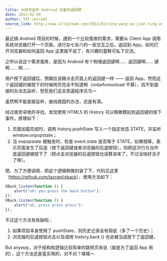 ```yaml
---
title: 从网页监听 Android 设备的返回键
date: 2013-02-05
author: TAT.iAzrael
source_link: http://www.alloyteam.com/2013/02/cong-wang-ye-jian-ting-android-she-bei-di-fan-hui-jian/
---
```


<!-- {% raw %} - for jekyll -->

最近搞 Android 项目的时候，遇到一个比较蛋疼的需求，需要从 Client App 调用系统浏览器打开一个页面，进行杂七杂八的一些交互之后，返回到 App。如何打开浏览器和如何返回 App 这里就不说了，有兴趣的童鞋可私下交流。

之所以说这个需求蛋疼，是因为 Android 有个物理返回键啊…… 返回键啊…… 键啊…… 啊……

用户按下返回键后，预期应该跟点击页面上的返回键一样 —— 返回 App。然而这个返回键的被按下的时候网页完全不知道啊（onbeforeunload 不算），找不到直接的办法去监听，愁死我们这全苦逼程序员鸟～

虽然啊不能直接监听，曲线救国的办法，还是有滴。

经过艰苦卓绝的寻找，发现使用 HTML5 的 History 可以稍微模拟到返回键的按下事件。原理如下：

1.  页面加载完成时，调用 history.pushState 写入一个指定状态 STATE，并监听 window.onpopstate；
2.  当 onpopstate 被触发时，检查 event.state 是否等于 STATE，如果相等，表示页面发生了后退（按下返回键或者浏览器的后退按钮），则把这次行为当作是返回键被按下了（把点击浏览器的后退按钮也误算进来了，不过没啥好法子了呀）。

嗯，为了方便调用，把这个逻辑稍微封装了下，代码见这里（<https://github.com/iazrael/xback>），使用方法如下：

```javascript
XBack.listen(function () {
    alert("oh! you press the back button");
});
XBack.listen(function () {
    alert("ah, press press press");
});
```

不过这个方法有些缺陷：

1.  如果项目本身使用了 pushState，则历史记录会有瑕疵（多了一个历史）；
2.  浏览器的后退按钮点击以及调用 history.back () 也会被当成按下了返回键。

But anyway，对于结构和逻辑比较简单的跳转页来说（就是为了返回 App 用的），这个方法还是蛮实用的，对不对？嘻嘻～

<!-- {% endraw %} - for jekyll -->